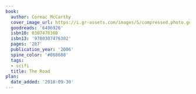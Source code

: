 ```yaml
---
book:
  author: Cormac McCarthy
  cover_image_url: https://i.gr-assets.com/images/S/compressed.photo.goodreads.com/books/1320554306l/6496926._SX98_.jpg
  goodreads: '6496926'
  isbn10: 0307476308
  isbn13: '9780307476302'
  pages: '287'
  publication_year: '2006'
  spine_color: '#868680'
  tags:
  - scifi
  title: The Road
plan:
  date_added: '2018-09-30'
---
```

